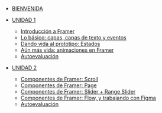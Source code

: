 
* [BIENVENIDA](README.md)

* [UNIDAD 1]()
   * [Introducción a Framer](/02-educacion-continua/05-prototyping-with-framer/Unidad-01-Intro/README.md)
   * [Lo básico: capas, capas de texto y eventos](/02-educacion-continua/05-prototyping-with-framer/Unidad-02-Layers-Events/README.md)
   * [Dando vida al prototipo: Estados](/02-educacion-continua/05-prototyping-with-framer/Unidad-03-State/README.md)
   * [Aún más vida: animaciones en Framer](/02-educacion-continua/05-prototyping-with-framer/Unidad-04-Animations/README.md)
   * [Autoevaluación](/02-educacion-continua/05-prototyping-with-framer/Autoevaluacion/README.md)
* [UNIDAD 2]() 
   * [Componentes de Framer: Scroll](/02-educacion-continua/05-prototyping-with-framer/Unidad-05-Scroll/README.md)
   * [Componentes de Framer: Page](/02-educacion-continua/05-prototyping-with-framer/Unidad-06-Page/README.md)
   * [Componentes de Framer: Slider + Range Slider](/02-educacion-continua/05-prototyping-with-framer/Unidad-07-Sliders/README.md)
   * [Componentes de Framer: Flow, y trabajando con Figma](/02-educacion-continua/05-prototyping-with-framer/Unidad-08-Figma-Flow/README.md)
   * [Autoevaluación](/02-educacion-continua/05-prototyping-with-framer/Autoevaluacion/README.md)


 

